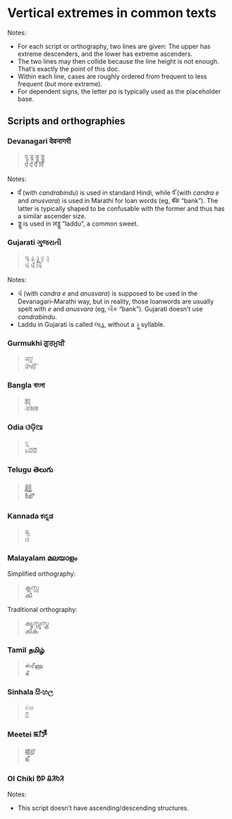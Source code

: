 # Vertical extremes in common texts

Notes:

- For each script or orthography, two lines are given: The upper has extreme descenders, and the lower has extreme ascenders.
- The two lines may then collide because the line height is not enough. That’s exactly the point of this doc.
- Within each line, cases are roughly ordered from frequent to less frequent (but more extreme).
- For dependent signs, the letter _pa_ is typically used as the placeholder base.

## Scripts and orthographies

### Devanagari देवनागरी

> पू डू ड्रू ड्डू <br>
> पँ पॅं र्पैं र्पिं

Notes:

- पँ (with _candrabindu_) is used in standard Hindi, while पॅं (with _candra e_ and _anusvara_) is used in Marathi for loan words (eg, बॅंक “bank”). The latter is typically shaped to be confusable with the former and thus has a similar ascender size.
- ड्डू is used in लड्डू “laddu”, a common sweet.

### Gujarati ગુજરાતી

> પૂ ડૂ ડ્રૂ ટ્ટ ડ્ડ <br>
> પૅં ર્પૈં ર્પિં

Notes:

- પૅં (with _candra e_ and _anusvara_) is supposed to be used in the Devanagari–Marathi way, but in reality, those loanwords are usually spelt with _e_ and _anusvara_ (eg, બેંક “bank”). Gujarati doesn’t use _candrabindu_.
- Laddu in Gujarati is called લાડુ, without a ડ્ડૂ syllable.

### Gurmukhi ਗੁਰਮੁਖੀ

> ਕ੍ਹੂ <br>
> ਕੇਂੴ

### Bangla বাংলা

> ক্ট্রট্রূ <br>
> ঐর্কিকিঁ

### Odia ଓଡ଼ିଆ

> ତ୍ଥୂ <br>
> କୈର୍କିଁ

### Telugu తెలుగు

> క్టైక్ఖై <br>
> కీఖో

### Kannada ಕನ್ನಡ

> ಷ್ಟ್ರ <br>
> ಣಿ

### Malayalam മലയാളം

Simplified orthography:

> ക്ലസ്സ <br>
> കീ

Traditional orthography:

> ക്യൂസ്റ്റ്രൂസ്കൂ <br>
> കീൎക

### Tamil தமிழ்

> ஸ்ரீணு <br>
> கீ

### Sinhala සිංහල

> බ්‍රූ <br>
> ඪි

### Meetei ꯃꯤꯇꯩ

> ꯀ꯭ꯔꯨ <br>
> ꯃꯩ

### Ol Chiki ᱚᱞ ᱪᱤᱠᱤ

Notes:

- This script doesn’t have ascending/descending structures.
